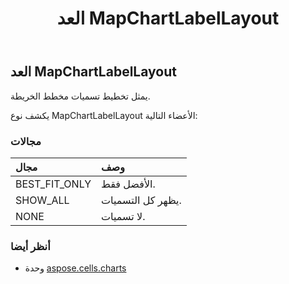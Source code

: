 ﻿---
title: العد MapChartLabelLayout
second_title: Aspose.Cells for Python via .NET API المراجع
description:
type: docs
weight: 550
url: /ar/python-net/aspose.cells.charts/mapchartlabellayout/
is_root: false
---
##  العد MapChartLabelLayout
يمثل تخطيط تسميات مخطط الخريطة.



يكشف نوع MapChartLabelLayout الأعضاء التالية:

###  مجالات
| مجال| وصف|
| :- | :- |
| BEST_FIT_ONLY | الأفضل فقط.|
| SHOW_ALL | يظهر كل التسميات.|
| NONE | لا تسميات.|



###  أنظر أيضا
* وحدة [aspose.cells.charts](..)
